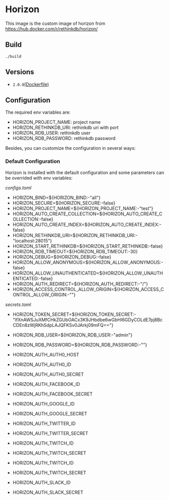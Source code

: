 Horizon
==============

This image is the custom image of horizon from https://hub.docker.com/r/rethinkdb/horizon/

## Build

```
./build
```

## Versions

- `2.0.0`[(Dockerfile)](https://github.com/siliconstraits/docker-horizon/blob/master/Dockerfile)

## Configuration

The required env variables are:
  - HORIZON_PROJECT_NAME: project name
  - HORIZON_RETHINKDB_URI: rethinkdb uri with port
  - HORIZON_RDB_USER: rethinkdb user
  - HORIZON_RDB_PASSWORD: rethinkdb password

Besides, you can customize the configuration in several ways:

### Default Configuration

Horizon is installed with the default configuration and some parameters can be overrided with env variables:

*configs.toml*
- HORIZON_BIND=${HORIZON_BIND:-"all"}
- HORIZON_SECURE=${HORIZON_SECURE:-false}
- HORIZON_PROJECT_NAME=${HORIZON_PROJECT_NAME:-"test"}
- HORIZON_AUTO_CREATE_COLLECTION=${HORIZON_AUTO_CREATE_COLLECTION:-false}
- HORIZON_AUTO_CREATE_INDEX=${HORIZON_AUTO_CREATE_INDEX:-false}
- HORIZON_RETHINKDB_URI=${HORIZON_RETHINKDB_URI:-"localhost:28015"}
- HORIZON_START_RETHINKDB=${HORIZON_START_RETHINKDB:-false}
- HORIZON_RDB_TIMEOUT=${HORIZON_RDB_TIMEOUT:-30}
- HORIZON_DEBUG=${HORIZON_DEBUG:-false}
- HORIZON_ALLOW_ANONYMOUS=${HORIZON_ALLOW_ANONYMOUS:-false}
- HORIZON_ALLOW_UNAUTHENTICATED=${HORIZON_ALLOW_UNAUTHENTICATED:-false}
- HORIZON_AUTH_REDIRECT=${HORIZON_AUTH_REDIRECT:-"/"}
- HORIZON_ACCESS_CONTROL_ALLOW_ORIGIN=${HORIZON_ACCESS_CONTROL_ALLOW_ORIGIN:-""}

*secrets.toml*
- HORIZON_TOKEN_SECRET=${HORIZON_TOKEN_SECRET:-"lfXnAWSJuXMfCHkZGUbOACx3K9JHbdbe6wGbHI6GDyCOLdE7pj8BcCDEn8zWjRKhSdpLAJQFKSv0JArkj09mFQ=="}
- HORIZON_RDB_USER=${HORIZON_RDB_USER:-"admin"}
- HORIZON_RDB_PASSWORD=${HORIZON_RDB_PASSWORD:-""}

- HORIZON_AUTH_AUTH0_HOST
- HORIZON_AUTH_AUTH0_ID
- HORIZON_AUTH_AUTH0_SECRET
- HORIZON_AUTH_FACEBOOK_ID
- HORIZON_AUTH_FACEBOOK_SECRET
- HORIZON_AUTH_GOOGLE_ID
- HORIZON_AUTH_GOOGLE_SECRET
- HORIZON_AUTH_TWITTER_ID
- HORIZON_AUTH_TWITTER_SECRET
- HORIZON_AUTH_TWITCH_ID
- HORIZON_AUTH_TWITCH_SECRET
- HORIZON_AUTH_TWITCH_ID
- HORIZON_AUTH_TWITCH_SECRET
- HORIZON_AUTH_SLACK_ID
- HORIZON_AUTH_SLACK_SECRET

[horizon]: http://horizon.io/


